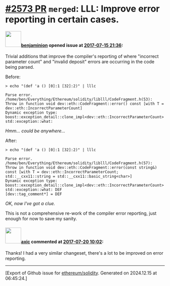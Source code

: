 # [\#2573 PR](https://github.com/ethereum/solidity/pull/2573) `merged`: LLL: Improve error reporting in certain cases.

#### <img src="https://avatars.githubusercontent.com/u/20796281?u=3ade059256c951779e598bb585d7d85463f340a3&v=4" width="50">[benjaminion](https://github.com/benjaminion) opened issue at [2017-07-15 21:36](https://github.com/ethereum/solidity/pull/2573):

Trivial additions that improve the compiler's reporting of where "incorrect parameter count" and "invalid deposit" errors are occurring in the code being parsed.

Before:

```
> echo "(def 'a () [0]:1 [32]:2)" | lllc

Parse error.
/home/ben/Everything/Ethereum/solidity/liblll/CodeFragment.h(53): Throw in function void dev::eth::CodeFragment::error() const [with T = dev::eth::IncorrectParameterCount]
Dynamic exception type: boost::exception_detail::clone_impl<dev::eth::IncorrectParameterCount>
std::exception::what: 
```

_Hmm... could be anywhere..._

After:

```
> echo "(def 'a () [0]:1 [32]:2)" | lllc

Parse error.
/home/ben/Everything/Ethereum/solidity/liblll/CodeFragment.h(57): Throw in function void dev::eth::CodeFragment::error(const string&) const [with T = dev::eth::IncorrectParameterCount; std::__cxx11::string = std::__cxx11::basic_string<char>]
Dynamic exception type: boost::exception_detail::clone_impl<dev::eth::IncorrectParameterCount>
std::exception::what: DEF
[dev::tag_comment*] = DEF
```

_OK, now I've got a clue._

This is not a comprehensive re-work of the compiler error reporting, just enough for now to save my sanity.

#### <img src="https://avatars.githubusercontent.com/u/20340?v=4" width="50">[axic](https://github.com/axic) commented at [2017-07-20 10:02](https://github.com/ethereum/solidity/pull/2573#issuecomment-316657787):

Thanks! I had a very similar changeset, there's a lot to be improved on error reporting.


-------------------------------------------------------------------------------



[Export of Github issue for [ethereum/solidity](https://github.com/ethereum/solidity). Generated on 2024.12.15 at 06:45:24.]

